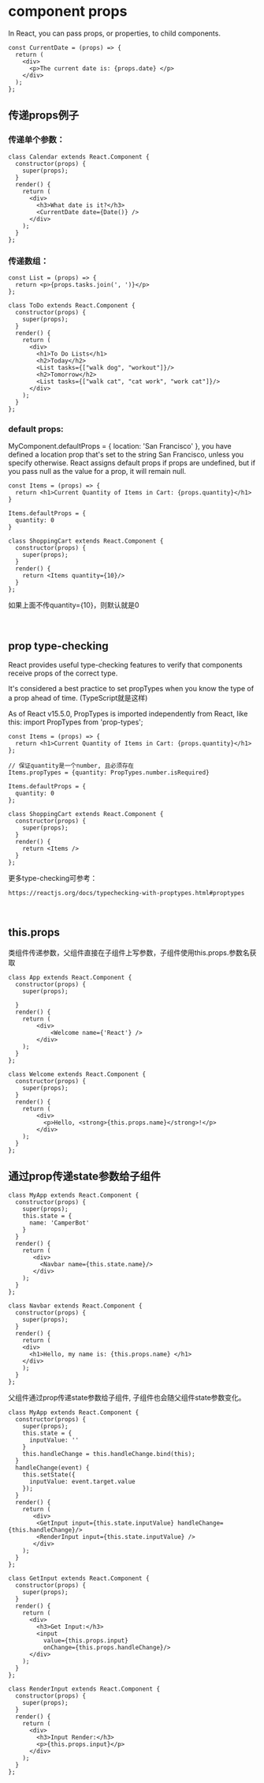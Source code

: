 # component props
In React, you can pass props, or properties, to child components. 
```
const CurrentDate = (props) => {
  return (
    <div>
      <p>The current date is: {props.date} </p>
    </div>
  );
};
```

## 传递props例子
### 传递单个参数：
```
class Calendar extends React.Component {
  constructor(props) {
    super(props);
  }
  render() {
    return (
      <div>
        <h3>What date is it?</h3>
        <CurrentDate date={Date()} />
      </div>
    );
  }
};
```

### 传递数组：
```
const List = (props) => {
  return <p>{props.tasks.join(', ')}</p>
};

class ToDo extends React.Component {
  constructor(props) {
    super(props);
  }
  render() {
    return (
      <div>
        <h1>To Do Lists</h1>
        <h2>Today</h2>
        <List tasks={["walk dog", "workout"]}/>
        <h2>Tomorrow</h2>
        <List tasks={["walk cat", "cat work", "work cat"]}/>
      </div>
    );
  }
};
```

### default props:

MyComponent.defaultProps = { location: 'San Francisco' }, you have defined a location prop that's set to the string San Francisco, unless you specify otherwise. React assigns default props if props are undefined, but if you pass null as the value for a prop, it will remain null.

```
const Items = (props) => {
  return <h1>Current Quantity of Items in Cart: {props.quantity}</h1>
}

Items.defaultProps = {
  quantity: 0
}

class ShoppingCart extends React.Component {
  constructor(props) {
    super(props);
  }
  render() {
    return <Items quantity={10}/>
  }
};
```
如果上面不传quantity={10}，则默认就是0

<br>

## prop type-checking
React provides useful type-checking features to verify that components receive props of the correct type.

It's considered a best practice to set propTypes when you know the type of a prop ahead of time. (TypeScript就是这样)

As of React v15.5.0, PropTypes is imported independently from React, like this: import PropTypes from 'prop-types';

```
const Items = (props) => {
  return <h1>Current Quantity of Items in Cart: {props.quantity}</h1>
};

// 保证quantity是一个number, 且必须存在
Items.propTypes = {quantity: PropTypes.number.isRequired}

Items.defaultProps = {
  quantity: 0
};

class ShoppingCart extends React.Component {
  constructor(props) {
    super(props);
  }
  render() {
    return <Items />
  }
};
```


更多type-checking可参考：
```
https://reactjs.org/docs/typechecking-with-proptypes.html#proptypes
```

<br>

## this.props
类组件传递参数，父组件直接在子组件上写参数，子组件使用this.props.参数名获取

```
class App extends React.Component {
  constructor(props) {
    super(props);

  }
  render() {
    return (
        <div>
            <Welcome name={'React'} />
        </div>
    );
  }
};

class Welcome extends React.Component {
  constructor(props) {
    super(props);
  }
  render() {
    return (
        <div>
          <p>Hello, <strong>{this.props.name}</strong>!</p>
        </div>
    );
  }
};
```

## 通过prop传递state参数给子组件
```
class MyApp extends React.Component {
  constructor(props) {
    super(props);
    this.state = {
      name: 'CamperBot'
    }
  }
  render() {
    return (
       <div>
         <Navbar name={this.state.name}/>
       </div>
    );
  }
};

class Navbar extends React.Component {
  constructor(props) {
    super(props);
  }
  render() {
    return (
    <div>
      <h1>Hello, my name is: {this.props.name} </h1>
    </div>
    );
  }
};
```
父组件通过prop传递state参数给子组件, 子组件也会随父组件state参数变化。


```
class MyApp extends React.Component {
  constructor(props) {
    super(props);
    this.state = {
      inputValue: ''
    }
    this.handleChange = this.handleChange.bind(this);
  }
  handleChange(event) {
    this.setState({
      inputValue: event.target.value
    });
  }
  render() {
    return (
       <div>
        <GetInput input={this.state.inputValue} handleChange={this.handleChange}/>
        <RenderInput input={this.state.inputValue} />
       </div>
    );
  }
};

class GetInput extends React.Component {
  constructor(props) {
    super(props);
  }
  render() {
    return (
      <div>
        <h3>Get Input:</h3>
        <input
          value={this.props.input}
          onChange={this.props.handleChange}/>
      </div>
    );
  }
};

class RenderInput extends React.Component {
  constructor(props) {
    super(props);
  }
  render() {
    return (
      <div>
        <h3>Input Render:</h3>
        <p>{this.props.input}</p>
      </div>
    );
  }
};
```